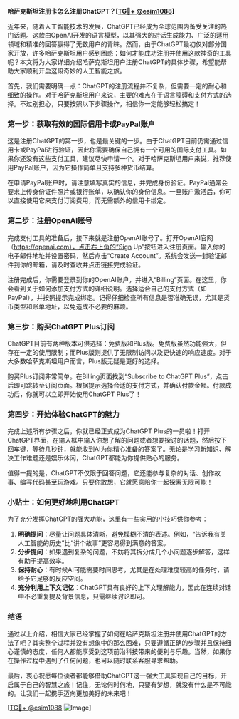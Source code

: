 **哈萨克斯坦注册卡怎么注册ChatGPT？[[TG💪+ @esim1088](https://t.me/s/esim1088)]**

近年来，随着人工智能技术的发展，ChatGPT已经成为全球范围内备受关注的热门话题。这款由OpenAI开发的语言模型，以其强大的对话生成能力、广泛的适用领域和精准的回答赢得了无数用户的青睐。然而，由于ChatGPT最初仅对部分国家开放，许多哈萨克斯坦用户感到困惑：如何才能成功注册并使用这款神奇的工具呢？本文将为大家详细介绍哈萨克斯坦用户注册ChatGPT的具体步骤，希望能帮助大家顺利开启这段奇妙的人工智能之旅。

首先，我们需要明确一点：ChatGPT的注册流程并不复杂，但需要一定的耐心和细致的操作。对于哈萨克斯坦用户来说，主要的难点在于语言障碍和支付方式的选择。不过别担心，只要按照以下步骤操作，相信你一定能够轻松搞定！

### **第一步：获取有效的国际信用卡或PayPal账户**
这是注册ChatGPT的第一步，也是最关键的一步。由于ChatGPT目前仍需通过信用卡或PayPal进行验证，因此你需要确保自己拥有一个可用的国际支付工具。如果你还没有这些支付工具，建议尽快申请一个。对于哈萨克斯坦用户来说，推荐使用PayPal账户，因为它操作简单且支持多种货币结算。

在申请PayPal账户时，请注意填写真实的信息，并完成身份验证。PayPal通常会要求上传身份证件照片或银行账单，以确认你的身份信息。一旦账户激活后，你可以直接使用它来支付订阅费用，而无需额外的信用卡绑定。

### **第二步：注册OpenAI账号**
完成支付工具的准备后，接下来就是注册OpenAI账号了。打开OpenAI官网（https://openai.com），点击右上角的“Sign Up”按钮进入注册页面。输入你的电子邮件地址并设置密码，然后点击“Create Account”。系统会发送一封验证邮件到你的邮箱，请及时查收并点击链接完成验证。

注册完成后，你需要登录到你的OpenAI账户，并进入“Billing”页面。在这里，你会看到关于如何添加支付方式的详细说明。选择适合自己的支付方式（如PayPal），并按照提示完成绑定。记得仔细检查所有信息是否准确无误，尤其是货币类型和账单地址，以免造成不必要的麻烦。

### **第三步：购买ChatGPT Plus订阅**
ChatGPT目前有两种版本可供选择：免费版和Plus版。免费版虽然功能强大，但存在一定的使用限制；而Plus版则提供了无限制访问以及更快速的响应速度。对于大多数哈萨克斯坦用户而言，Plus版无疑是更好的选择。

购买Plus订阅非常简单。在Billing页面找到“Subscribe to ChatGPT Plus”，点击后即可跳转至订阅页面。根据提示选择合适的支付方式，并确认付款金额。付款成功后，你就可以立即开始使用ChatGPT Plus了！

### **第四步：开始体验ChatGPT的魅力**
完成上述所有步骤之后，你就已经正式成为ChatGPT Plus的一员啦！打开ChatGPT界面，在输入框中输入你想了解的问题或者想要探讨的话题，然后按下回车键，等待几秒钟，就能收到AI为你精心准备的答案了。无论是学习新知识、解决工作难题还是娱乐休闲，ChatGPT都能为你提供贴心的服务。

值得一提的是，ChatGPT不仅限于回答问题，它还能参与复杂的对话、创作故事、编写代码甚至玩游戏。只要你敢想，它就愿意陪你一起探索无限可能！

### **小贴士：如何更好地利用ChatGPT**
为了充分发挥ChatGPT的强大功能，这里有一些实用的小技巧供你参考：

1. **明确提问**：尽量让问题具体清晰，避免模糊不清的表述。例如，“告诉我有关人工智能的历史”比“讲个故事”更容易得到满意的答案。
2. **分步提问**：如果遇到复杂的问题，不妨将其拆分成几个小问题逐步解答，这样有助于提高效率。
3. **保持耐心**：有时候AI可能需要时间思考，尤其是在处理难度较高的任务时，请给予它足够的反应空间。
4. **充分利用上下文记忆**：ChatGPT具有良好的上下文理解能力，因此在连续对话中不必重复提及背景信息，只需继续讨论即可。

### **结语**
通过以上介绍，相信大家已经掌握了如何在哈萨克斯坦注册并使用ChatGPT的方法了吧？其实整个过程并没有想象中的那么困难，只要遵循正确的步骤并且保持细心谨慎的态度，任何人都能享受到这项前沿科技带来的便利与乐趣。当然，如果你在操作过程中遇到了任何问题，也可以随时联系客服寻求帮助。

最后，衷心祝愿每位读者都能够借助ChatGPT这一强大工具实现自己的目标，开启属于自己的智慧之旅！记住，无论何时何地，只要有梦想，就没有什么是不可能的。让我们一起携手迈向更加美好的未来吧！

[[TG💪+ @esim1088](https://t.me/s/esim1088) ![Image](https://i.postimg.cc/4NQfJmqS/Snipaste-2025-05-13-00-14-12.png)]